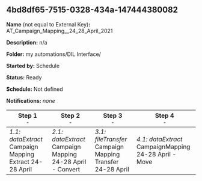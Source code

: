 ## 4bd8df65-7515-0328-434a-147444380082

**Name** (not equal to External Key)**:** AT_Campaign_Mapping__24_28_April_2021

**Description:** n/a

**Folder:** my automations/DIL Interface/

**Started by:** Schedule

**Status:** Ready

**Schedule:** Not defined

**Notifications:** _none_


| Step 1<br>_<small>-</small>_ | Step 2<br>_<small>-</small>_ | Step 3<br>_<small>-</small>_ | Step 4<br>_<small>-</small>_ |
| --- | --- | --- | --- |
| _1.1: dataExtract_<br>Campaign Mapping Extract 24-28 April | _2.1: dataExtract_<br>Campaign Mapping 24-28 April - Convert | _3.1: fileTransfer_<br>Campaign Mapping Transfer 24-28 April | _4.1: dataExtract_<br>CampaignMapping 24-28 April - Move |
